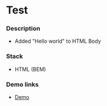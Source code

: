 # Test

### Description

- Added "Hello world" to HTML Body

### Stack

- HTML (BEM)

### Demo links

- [Demo](https://AndriiZakharenko.github.io/test/)
